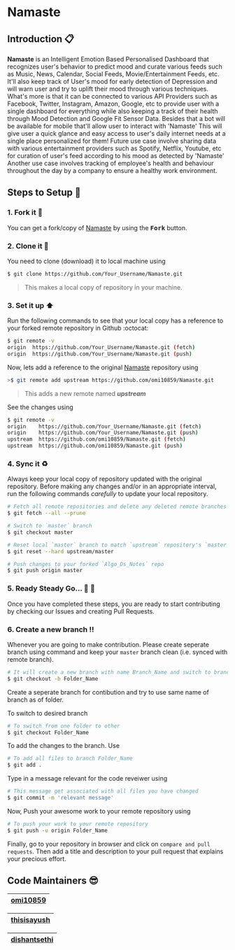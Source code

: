 # Namaste

## Introduction :clipboard:

**Namaste** is an Intelligent Emotion Based Personalised Dashboard that recognizes user's behavior to predict mood and curate various feeds such as Music, News, Calendar, Social Feeds, Movie/Entertainment Feeds, etc. It'll also keep track of User's mood for early detection of Depression and will warn user and try to uplift their mood through various techniques.
What's more is that it can be connected to various API Providers such as Facebook, Twitter, Instagram, Amazon, Google, etc to provide user with a single dashboard for everything while also keeping a track of their health through Mood Detection and Google Fit Sensor Data.
Besides that a bot will be available for mobile that'll allow user to interact with 'Namaste'
This will give user a quick glance and easy access to user's daily internet needs at a single place personalized for them!
Future use case involve sharing data with various entertainment providers such as Spotify, Netflix, Youtube, etc for curation of user's feed according to his mood as detected by 'Namaste'
Another use case involves tracking of employee's health and behaviour throughout the day by a company to ensure a healthy work environment.

## Steps to Setup :scroll:

### 1. Fork it :fork_and_knife:

You can get a fork/copy of [Namaste](https://github.com/omi10859/Namaste) by using the <kbd><b>Fork</b></kbd></a> button.

### 2. Clone it :busts_in_silhouette:

You need to clone (download) it to local machine using    
```sh
$ git clone https://github.com/Your_Username/Namaste.git
```
> This makes a local copy of repository in your machine.

### 3. Set it up :arrow_up:

Run the following commands to see that your local copy has a reference to your forked remote repository in Github :octocat:

```sh
$ git remote -v
origin  https://github.com/Your_Username/Namaste.git (fetch)
origin  https://github.com/Your_Username/Namaste.git (push)
```

Now, lets add a reference to the original [Namaste](https://github.com/omi10859/Namaste) repository using

```sh
>$ git remote add upstream https://github.com/omi10859/Namaste.git
```

> This adds a new remote named ***upstream***

See the changes using

```sh
$ git remote -v
origin    https://github.com/Your_Username/Namaste.git (fetch)
origin    https://github.com/Your_Username/Namaste.git (push)
upstream  https://github.com/omi10859/Namaste.git (fetch)
upstream  https://github.com/omi10859/Namaste.git (push)
```

### 4. Sync it :recycle:

Always keep your local copy of repository updated with the original repository.
Before making any changes and/or in an appropriate interval, run the following commands *carefully* to update your local repository.

```sh
# Fetch all remote repositories and delete any deleted remote branches
$ git fetch --all --prune

# Switch to `master` branch
$ git checkout master

# Reset local `master` branch to match `upstream` repository's `master` branch
$ git reset --hard upstream/master

# Push changes to your forked `Algo_Ds_Notes` repo
$ git push origin master
```

### 5. Ready Steady Go... :turtle: :rabbit2:

Once you have completed these steps, you are ready to start contributing by checking our Issues and creating Pull Requests.

### 6. Create a new branch :bangbang:

Whenever you are going to make contribution. Please create seperate branch using command and keep your `master` branch clean (i.e. synced with remote branch).

```sh
# It will create a new branch with name Branch_Name and switch to branch Folder_Name
$ git checkout -b Folder_Name
```

Create a seperate branch for contibution and try to use same name of branch as of folder.

To switch to desired branch

```sh
# To switch from one folder to other
$ git checkout Folder_Name
```

To add the changes to the branch. Use

```sh
# To add all files to branch Folder_Name
$ git add .
```

Type in a message relevant for the code reveiwer using

```sh
# This message get associated with all files you have changed
$ git commit -m 'relevant message'
```

Now, Push your awesome work to your remote repository using

```sh
# To push your work to your remote repository
$ git push -u origin Folder_Name
```

Finally, go to your repository in browser and click on `compare and pull requests`.
Then add a title and description to your pull request that explains your precious effort.


## Code Maintainers  :sunglasses:

| [omi10859](https://github.com/omi10859) |
| --- |

| [thisisayush](https://github.com/thisisayush) |
| --- |

| [dishantsethi](https://github.com/dishantsethi) |
| --- |